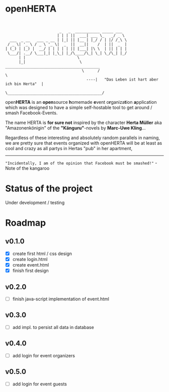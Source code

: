 # openHERTA
```


                        _   _  ___________ _____ ___  
                       | | | ||  ___| ___ \_   _/ _ \
  ___  _ __   ___ _ __ | |_| || |__ | |_/ / | |/ /_\ \
 / _ \| '_ \ / _ \ '_ \|  _  ||  __||    /  | ||  _  |
| (_) | |_) |  __/ | | | | | || |___| |\ \  | || | | |
 \___/| .__/ \___|_| |_\_| |_/\____/\_| \_| \_/\_| |_/
      | |                       \
      |_|                        \        __________________________________________                                 
                                  \      /                                          \
                                    ----|   "Das Leben ist hart aber ich bin Herta"  |
                                         \__________________________________________/
```
open**HERTA** is an **open**source **h**omemade **e**vent o**r**ganiza**t**ion **a**pplication which was designed to have a simple self-hostable tool to get around / smash Facebook-Events.

The name HERTA is **for sure not** inspired by the character **Herta Müller** aka "Amazonenkönigin" of the **"Känguru"**-novels by **Marc-Uwe Kling**...

Regardless of these interesting and absolutely random parallels in naming, we are pretty sure that events organized with openHERTA will be at least as cool and crazy as all partys in Hertas "pub" in her apartment,

--------------------

`"Incidentally, I am of the opinion that Facebook must be smashed!"` - Note of the kangaroo

# Status of the project
Under development / testing

# Roadmap

## v0.1.0
- [x] create first html / css design
- [x] create login.html
- [x] create event.html
- [x] finish first design 

## v0.2.0
- [ ] finish java-script implementation of event.html

## v0.3.0
- [ ] add impl. to persist all data in database

## v0.4.0
- [ ] add login for event organizers

## v0.5.0
- [ ] add login for event guests
